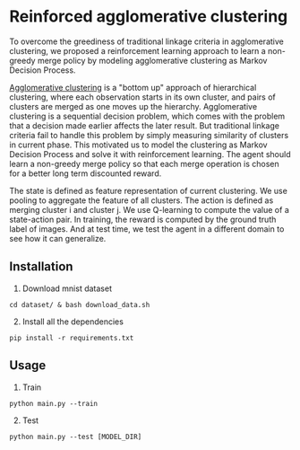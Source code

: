 # Reinforced agglomerative clustering
To overcome the greediness of traditional linkage criteria in agglomerative clustering, 
we proposed a reinforcement learning approach to learn a non-greedy merge policy by 
modeling agglomerative clustering as Markov Decision Process.


[Agglomerative clustering](https://en.wikipedia.org/wiki/Hierarchical_clustering) is a "bottom up" approach of hierarchical clustering, 
where each observation starts in its own cluster, and pairs of clusters 
are merged as one moves up the hierarchy. Agglomerative clustering is a sequential decision problem, which comes with
the problem that a decision made earlier affects the later result. But traditional linkage criteria fail to handle
this problem by simply measuring similarity of clusters in current phase. This motivated us to model the clustering
as Markov Decision Process and solve it with reinforcement learning. The agent should learn a non-greedy merge policy
so that each merge operation is chosen for a better long term discounted reward.

The state is defined as feature representation of current clustering. We use pooling to aggregate the feature of all 
clusters. The action is defined as merging cluster i and cluster j. We use Q-learning to compute the value of a
state-action pair. In training, the reward is computed by the ground truth label of images. And at test time,
we test the agent in a different domain to see how it can generalize.


## Installation
1. Download mnist dataset
```
cd dataset/ & bash download_data.sh
```
2. Install all the dependencies 
```
pip install -r requirements.txt
```

## Usage
1. Train
```
python main.py --train
```
2. Test
```
python main.py --test [MODEL_DIR]
```
